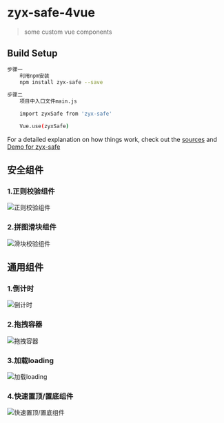# zyx-safe-4vue

> some custom vue components

## Build Setup

``` bash
步骤一
    利用npm安装
    npm install zyx-safe --save
    
步骤二
    项目中入口文件main.js

    import zyxSafe from 'zyx-safe'

    Vue.use(zyxSafe)
```

For a detailed explanation on how things work, check out the [sources](https://github.com/zhangyingxuan/zyx-safe-4vue) and [Demo for zyx-safe](https://zhangyingxuan.github.io/zyx-safe-4vue/#/home)

## 安全组件
### 1.正则校验组件
![正则校验组件](https://zhangyingxuan.github.io/zyx-safe-4vue/resources/images/checkStrength.png)

### 2.拼图滑块组件
![滑块校验组件](https://zhangyingxuan.github.io/zyx-safe-4vue/resources/images/jigsawSlider.png)

## 通用组件
### 1.倒计时
![倒计时](https://zhangyingxuan.github.io/zyx-safe-4vue/resources/images/jigsawSlider.png)

### 2.拖拽容器
![拖拽容器](https://zhangyingxuan.github.io/zyx-safe-4vue/resources/images/dragContainer.png)

### 3.加载loading
![加载loading](https://zhangyingxuan.github.io/zyx-safe-4vue/resources/images/loading.png)

### 4.快速置顶/置底组件
![快速置顶/置底组件](https://zhangyingxuan.github.io/zyx-safe-4vue/resources/images/scrollToTopOrDown.png)
